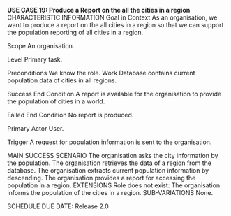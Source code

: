 **USE CASE 19: Produce a Report on the all the cities in a region**
CHARACTERISTIC INFORMATION
Goal in Context
As an organisation, we want to produce a report on the all cities in a region so that we can support the population reporting of all cities in a region.

Scope
An organisation.

Level
Primary task.

Preconditions
We know the role. Work Database contains current population data of cities in all regions.

Success End Condition
A report is available for the organisation to provide the population of cities in a world.

Failed End Condition
No report is produced.

Primary Actor
User.

Trigger
A request for population information is sent to the organisation.

MAIN SUCCESS SCENARIO
The organisation asks the city information by the population.
The organisation retrieves the data of a region from the database.
The organisation extracts current population information by descending.
The organisation provides a report for accessing the population in a region.
EXTENSIONS
Role does not exist:
The organisation informs the population of the cities in a region.
SUB-VARIATIONS
None.

SCHEDULE
DUE DATE: Release 2.0